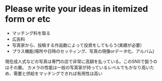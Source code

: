 # Please write your ideas in itemized form or etc

* マッチング料を取る
* 広告料
* 写真家から、投稿する作品数によって投資をしてもらう(実績が必要）
* プラス機能(場所や日時のセッティング、写真の現像orデータ化、アルバム)

現在成人式などの写真は専門の店で非常に高額を払っている。このSNSで狙うのはその層。
カメラの性能は一般の写真家が持っているレベルでもかなり高いため、需要と供給をマッチングできれば有用性は高い
